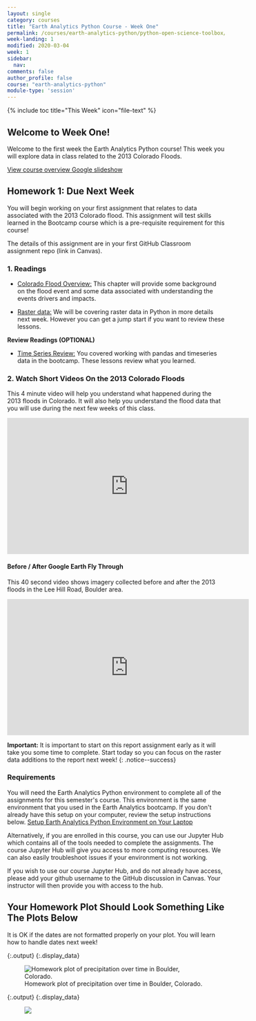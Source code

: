 ```yaml
---
layout: single
category: courses
title: "Earth Analytics Python Course - Week One"
permalink: /courses/earth-analytics-python/python-open-science-toolbox/
week-landing: 1
modified: 2020-03-04
week: 1
sidebar:
  nav:
comments: false
author_profile: false
course: "earth-analytics-python"
module-type: 'session'
---
```

{% include toc title="This Week" icon="file-text" %}

<div class="notice--info" markdown="1">

## <i class="fa fa-ship" aria-hidden="true"></i> Welcome to Week One!

Welcome to the first week the Earth Analytics Python course! This week you will explore data
in class related to the 2013 Colorado Floods. 


<a class="btn btn--success btn--x-large" href="https://docs.google.com/presentation/d/1WJV_taQN6u0Lt5PO5wN5601ZHRtyQFdcKB54HmSw1t0/edit?usp=sharing" target= "_blank"> <i class="fa fa-youtube-play" aria-hidden="true"></i> View course overview Google slideshow
</a>

<!--
<a class="btn btn--success btn--large" href="https://docs.google.com/document/d/1EY9vxr3bAi81xfuIcNvjMRQqbSkXc9qoau0Pn3cahLQ/edit" target= "_blank"> View climate change google doc
</a>
<a class="btn btn--success btn--large" href="https://docs.google.com/document/d/1XuPS0oHh6lRo47sQ4XB-WSWvRQBoS2HWksNc6v_JSic/edit#
" target= "_blank"> View FLOODING change google doc
</a>
-->

</div>

## <i class="fa fa-pencil"></i> Homework 1: Due Next Week

You will begin working on your first assignment that relates to data associated with the 2013 Colorado flood. 
This assignment will test skills learned in the Bootcamp course which is a pre-requisite requirement for this course! 

The details of this assignment are in your first GitHub Classroom assignment repo (link in Canvas). 


### 1. Readings

* <a href="https://www.earthdatascience.org/courses/use-data-open-source-python/data-stories/colorado-2013-floods/an-overview-of-the-colorado-2013-floods/">Colorado Flood Overview:</a> This chapter will provide some background on the flood event and some data associated with understanding the events drivers and impacts. 

* <a href="https://www.earthdatascience.org/courses/use-data-open-source-python/data-stories/lidar-raster-data/lidar-intro/">Raster data:</a> We will be covering raster data in Python in more details next week. However you can get a jump start if you want to review these lessons.  

**Review Readings (OPTIONAL)**

* <a href="https://www.earthdatascience.org/courses/use-data-open-source-python/use-time-series-data-in-python/date-time-types-in-pandas-python/">Time Series Review:</a> You covered working with pandas and timeseries data in the bootcamp. These lessons review what you learned.



### 2. Watch Short Videos On the 2013 Colorado Floods

This 4 minute video will help you understand what happened during the 2013
floods in Colorado. It will also help you understand the flood data that you will use 
during the next few weeks of this class.

<iframe width="560" height="315" src="https://www.youtube.com/embed/IHIckvWhwoo" frameborder="0" allowfullscreen></iframe>

#### Before / After Google Earth Fly Through

This 40 second video shows imagery collected before and after the 2013 floods in the Lee Hill Road, Boulder area.

<iframe width="560" height="315" src="https://www.youtube.com/embed/bUcWERTM-OA?rel=0&loop=1" frameborder="0" allowfullscreen></iframe>


<i class="fa fa-star" aria-hidden="true"></i> **Important:** It is important to start on this report assignment early as it will take you some time to complete. Start today so you can focus on the raster data additions to the report next week! 
{: .notice--success}


### Requirements

You will need the Earth Analytics Python environment to complete all of the assignments for this semester's course. This environment is the same environment that you used in the Earth Analytics bootcamp. If you don't already have this setup on your computer, review the setup instructions below. 
<a href= "{{ site.url }}/workshops/setup-earth-analytics-python/">Setup Earth Analytics Python Environment on Your Laptop</a>


Alternatively, if you are enrolled in this course, you can use our Jupyter Hub which contains all of the tools needed to complete the assignments. The course Jupyter Hub will give you access to more computing resources. We can also easily troubleshoot issues if your environment is not working. 

If you wish to use our course Jupyter Hub, and do not already have access, please add your github username to the GitHub discussion in Canvas. Your instructor will then provide you with access to the hub.




<!-- end homework activity -->

## Your Homework Plot Should Look Something Like The Plots Below
It is OK if the dates are not formatted properly on your plot. You will learn how to handle dates next week! 



{:.output}
{:.display_data}

<figure>

<img src = "{{ site.url }}/images/courses/earth-analytics-python/01-science-toolbox/2018-02-05-science-toolbox-landing/2018-02-05-science-toolbox-landing_5_0.png" alt = "Homework plot of precipitation over time in Boulder, Colorado.">
<figcaption>Homework plot of precipitation over time in Boulder, Colorado.</figcaption>

</figure>





{:.output}
{:.display_data}

<figure>

<img src = "{{ site.url }}/images/courses/earth-analytics-python/01-science-toolbox/2018-02-05-science-toolbox-landing/2018-02-05-science-toolbox-landing_6_0.png">

</figure>




